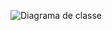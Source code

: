 ![Diagrama de classe](https://user-images.githubusercontent.com/89542446/205463011-e769f94b-b35b-4080-aab8-0bc5a3cf3815.jpg)

